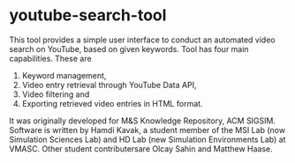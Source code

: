 youtube-search-tool
===================

This tool provides a simple user interface to conduct an automated video search on YouTube, based on given keywords. 
Tool has four main capabilities. These are 
1) Keyword management, 
2) Video entry retrieval through YouTube Data API, 
3) Video filtering and 
4) Exporting retrieved video entries in HTML format.

It was originally developed for M&S Knowledge Repository, ACM SIGSIM. 
Software is written by Hamdi Kavak, a student member of the MSI Lab (now Simulation Sciences Lab) and HD Lab (new Simulation Environments Lab) at VMASC. 
Other student contributersare  Olcay Sahin and Matthew Haase.
